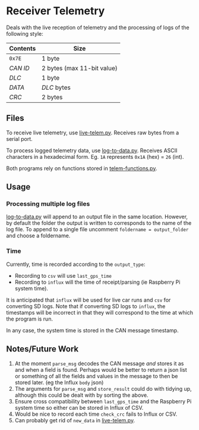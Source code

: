 # Receiver Telemetry
Deals with the live reception of telemetry and the processing of logs of the following style:

| Contents  | Size |
| --------- | ---- |
| `0x7E`    | 1 byte |
| *CAN ID*  | 2 bytes (max 11-bit value) |
| *DLC*     | 1 byte |
| *DATA*    | *DLC* bytes |
| *CRC*     | 2 bytes |

## Files
To receive live telemetry, use [live-telem.py](live-telem.py). Receives raw bytes from a serial port.

To process logged telemetry data, use [log-to-data.py](log-to-data.py). Receives ASCII characters in a hexadecimal form. Eg. `1A` represents `0x1A` (hex) = `26` (int).

Both programs rely on functions stored in [telem-functions.py](telem-functions.py).

## Usage

### Processing multiple log files
[log-to-data.py](log-to-data.py) will append to an output file in the same location. However, by default the folder the output is written to corresponds to the name of the log file. To append to a single file uncomment `foldername = output_folder` and choose a foldername.

### Time
Currently, time is recorded according to the `output_type`:
* Recording to `csv` will use `last_gps_time`
* Recording to `influx` will the time of receipt/parsing (ie Raspberry Pi system time). 

It is anticipated that `influx` will be used for live car runs and `csv` for converting SD logs. Note that if converting SD logs to `influx`, the timestamps will be incorrect in that they will correspond to the time at which the program is run.

In any case, the system time is stored in the CAN message timestamp.


## Notes/Future Work
1. At the moment `parse_msg` decodes the CAN message *and* stores it as and when a field is found. Perhaps would be better to return a json list or something of all the fields and values in the message to then be stored later. (eg the Influx `body` json)
1. The arguments for `parse_msg` and `store_result` could do with tidying up, although this could be dealt with by sorting the above.
1. Ensure cross compatibility between `last_gps_time` and the Raspberry Pi system time so either can be stored in Influx of CSV.
1. Would be nice to record each time `check_crc` fails to Influx or CSV.
1. Can probably get rid of `new_data` in [live-telem.py](live-telem.py).